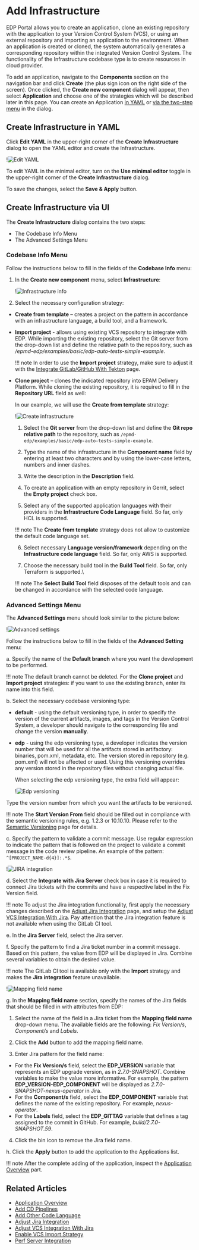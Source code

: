 # Add Infrastructure

EDP Portal allows you to create an application, clone an existing repository with the application to your Version Control System (VCS), or using an external repository and importing an application to the environment. When an application is created or cloned, the system automatically generates a corresponding repository within the integrated Version Control System. The functionality of the Infrastructure codebase type is to create resources in cloud provider.

To add an application, navigate to the **Components** section on the navigation bar and click **Create** (the plus sign icon on the right side of the screen). Once clicked, the **Create new component** dialog will appear, then select **Application** and choose one of the strategies which will be described later in this page. You can create an Application [in YAML](#YAML) or [via the two-step menu](#menu) in the dialog.

## Create Infrastructure in YAML <a name="YAML"></a>

Click **Edit YAML** in the upper-right corner of the **Create Infrastructure** dialog to open the YAML editor and create the Infrastructure.

!![Edit YAML](../assets/user-guide/edp-portal-yaml-edit-infrastructure.png "Edit YAML")

To edit YAML in the minimal editor, turn on the **Use minimal editor** toggle in the upper-right corner of the **Create Infrastructure** dialog.

To save the changes, select the **Save & Apply** button.

## Create Infrastructure via UI <a name="menu"></a>

The **Create Infrastructure** dialog contains the two steps:

* The Codebase Info Menu
* The Advanced Settings Menu

### Codebase Info Menu

Follow the instructions below to fill in the fields of the **Codebase Info** menu:

1. In the **Create new component** menu, select **Infrastructure**:

   !![Infrastructure info](../assets/user-guide/create-new-infrastructure.png)

2. Select the necessary configuration strategy:

* **Create from template** – creates a project on the pattern in accordance with an infrastructure language, a build tool, and a framework.

* **Import project** - allows using existing VCS repository to integrate with EDP. While importing the existing repository, select the Git server from the drop-down list and define the relative path to the repository, such as */epmd-edp/examples/basic/edp-auto-tests-simple-example*.

  !!! note
      In order to use the **Import project** strategy, make sure to adjust it with the [Integrate GitLab/GitHub With Tekton](../operator-guide/import-strategy-tekton.md) page.

* **Clone project** – clones the indicated repository into EPAM Delivery Platform. While cloning the existing repository, it is required to fill in the **Repository URL** field as well:

  In our example, we will use the **Create from template** strategy:

  !![Create infrastructure](../assets/user-guide/edp-portal-create-infrastructure.png "Create infrastructure")

  1. Select the **Git server** from the drop-down list and define the **Git repo relative path** to the repository, such as `/epmd-edp/examples/basic/edp-auto-tests-simple-example`.

  2. Type the name of the infrastructure in the **Component name** field by entering at least two characters and by using the lower-case letters, numbers and inner dashes.

  3. Write the description in the **Description** field.

  4. To create an application with an empty repository in Gerrit, select the **Empty project** check box.

  5. Select any of the supported application languages with their providers in the **Infrastructure Code Language** field. So far, only HCL is supported.

    !!! note
        The **Create from template** strategy does not allow to customize the default code language set.

  6. Select necessary **Language version/framework** depending on the **Infrastructure code language** field. So far, only AWS is supported.

  7. Choose the necessary build tool in the **Build Tool** field. So far, only Terraform is supported.\

    !!! note
        The **Select Build Tool** field disposes of the default tools and can be changed in accordance with the selected code language.


### Advanced Settings Menu

The **Advanced Settings** menu should look similar to the picture below:

  !![Advanced settings](../assets/user-guide/edp-portal-infrastructure-advanced-settings.png "Advanced settings")

Follow the instructions below to fill in the fields of the **Advanced Setting** menu:

a. Specify the name of the **Default branch** where you want the development to be performed.

!!! note
    The default branch cannot be deleted. For the **Clone project** and **Import project** strategies: if you want to use the existing branch, enter its name into this field.

b. Select the necessary codebase versioning type:

* **default** - using the default versioning type, in order to specify the version of the current artifacts, images,
and tags in the Version Control System, a developer should navigate to the corresponding file
and change the version **manually**.

* **edp** - using the edp versioning type, a developer indicates the version number that will be used for all the artifacts stored
in artifactory: binaries, pom.xml, metadata, etc. The version stored in repository (e.g. pom.xml) will not be affected or used.
Using this versioning overrides any version stored in the repository files without changing actual file.

  When selecting the edp versioning type, the extra field will appear:

  !![Edp versioning](../assets/user-guide/edp-portal-edp-versioning-infrastructure.png "Edp versioning")

Type the version number from which you want the artifacts to be versioned.

!!! note
    The **Start Version From** field should be filled out in compliance with the semantic versioning rules, e.g. 1.2.3 or 10.10.10. Please refer to the [Semantic Versioning](https://semver.org/) page for details.

c. Specify the pattern to validate a commit message. Use regular expression to indicate the pattern that is followed on the project to validate a commit message in the code review pipeline. An example of the pattern: `^[PROJECT_NAME-d{4}]:.*$`.

  !![JIRA integration](../assets/user-guide/edp-portal-integrate-jira-server-infrastructure.png "JIRA integration")

d. Select the **Integrate with Jira Server** check box in case it is required to connect Jira tickets with the commits and have a respective label in the Fix Version field.

!!! note
    To adjust the Jira integration functionality, first apply the necessary changes described on the [Adjust Jira Integration](../operator-guide/jira-integration.md) page, and setup the [Adjust VCS Integration With Jira](../operator-guide/jira-gerrit-integration.md). Pay attention that the Jira integration feature is not available when using the GitLab CI tool.

e. In the **Jira Server** field, select the Jira server.

f. Specify the pattern to find a Jira ticket number in a commit message. Based on this pattern, the value from EDP will be displayed in Jira. Combine several variables to obtain the desired value.

!!! note
    The GitLab CI tool is available only with the **Import** strategy and makes the **Jira integration** feature unavailable.


  !![Mapping field name](../assets/user-guide/edp-portal-advanced-mapping-infrastructure.png "Mapping fields")

g. In the **Mapping field name** section, specify the names of the Jira fields that should be filled in with attributes from EDP:

1. Select the name of the field in a Jira ticket from the **Mapping field name** drop-down menu. The available fields are the following: *Fix Version/s*, *Component/s* and *Labels*.

2. Click the **Add** button to add the mapping field name.

3. Enter Jira pattern for the field name:

  * For the **Fix Version/s** field, select the **EDP_VERSION** variable that represents an EDP upgrade version,
  as in _2.7.0-SNAPSHOT_. Combine variables to make the value more informative. For example, the pattern **EDP_VERSION-EDP_COMPONENT** will be displayed as _2.7.0-SNAPSHOT-nexus-operator_ in Jira.
  * For the **Component/s** field, select the **EDP_COMPONENT** variable that defines the name of the existing repository. For example, _nexus-operator_.
  * For the **Labels** field, select the **EDP_GITTAG** variable that defines a tag assigned to the commit in GitHub. For example, _build/2.7.0-SNAPSHOT.59_.

4. Click the bin icon to remove the Jira field name.

h. Click the **Apply** button to add the application to the Applications list.

!!! note
    After the complete adding of the application, inspect the [Application Overview](application.md) part.

## Related Articles

* [Application Overview](application.md)
* [Add CD Pipelines](add-cd-pipeline.md)
* [Add Other Code Language](../operator-guide/add-other-code-language.md)
* [Adjust Jira Integration](../operator-guide/jira-integration.md)
* [Adjust VCS Integration With Jira](../operator-guide/jira-gerrit-integration.md)
* [Enable VCS Import Strategy](../operator-guide/import-strategy.md)
* [Perf Server Integration](../operator-guide/perf-integration.md)
